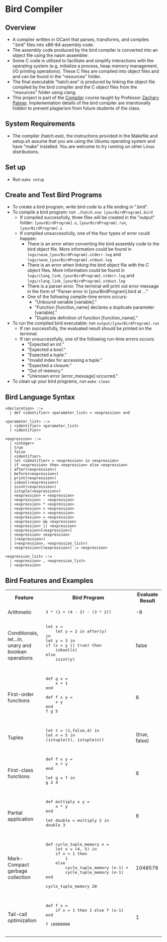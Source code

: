 # Bird Compiler

## Overview

- A compiler written in OCaml that parses, transforms, and compiles ".bird" files into x86-84 assembly code.
- The assembly code produced by the bird compiler is converted into an object file using the nasm assembler.
- Some C code is utilized to facilitate and simplify interactions with the operating system (e.g. initialize a process, heap memory management, I/O printing operations). These C files are compiled into object files and and can be found in the "resources" folder.
- The final executable "hatch.exe" is produced by linking the object file compiled by the bird compiler and the C object files from the "resources" folder using clang.
- This project is part of the [Compiler](https://www.cs.swarthmore.edu/~zpalmer/cs75/s23/) course taught by Professor [Zachary Palmer](https://www.cs.swarthmore.edu/~zpalmer/). Implementation details of the bird compiler are intentionally hidden to prevent plagiarism from future students of the class.

## System Requirements

- The compiler (hatch.exe), the instructions provided in the Makefile and setup.sh assume that you are using the Ubuntu operating system and have "make" installed. You are welcome to try running on other Linux distributions.

## Set up

- Run `make setup`

## Create and Test Bird Programs

- To create a bird program, write bird code to a file ending in ".bird".
- To compile a bird program: run `./hatch.exe [yourBirdProgram].bird`
  - If compiled successfully, three files will be created in the "output" folder: `[yourBirdProgram].o`, `[yourBirdProgram].run`, `[yourBirdProgram].s`
  - If compiled unsuccessfully, one of the four types of error could happen:
    - There is an error when converting the bird assembly code to the bird object file. More information could be found in `logs/nasm_[yourBirdProgram].stderr.log` and `logs/nasm_[yourBirdProgram].stdout.log`
    - There is an error when linking the bird object file with the C object files. More information could be found in `logs/clang_link_[yourBirdProgram].stderr.log` and `logs/clang_link_[yourBirdProgram].stdout.log`
    - There is a parser error. The terminal will print out error message in the form of "Parser error in [yourBirdProgram].bird at ..."
    - One of the following compile-time errors occurs:
      - "Unbound variable [variable]."
      - "Function [function_name] declares a duplicate parameter [variable]."
      - "Duplicate definition of function [function_name]."
- To run the compiled bird executable: run `output/[yourBirdProgram].run`
  - If ran successfully, the evaluated result should be printed on the terminal.
  - If ran unsuccessfully, one of the following run-time errors occurs:
    - "Expected an int."
    - "Expected a bool."
    - "Expected a tuple."
    - "Invalid index for accessing a tuple."
    - "Expected a closure."
    - "Out of memory."
    - "Unknown error [error_message] occurred."
- To clean up your bird programs, run `make clean`

## Bird Language Syntax

```
<declaration> ::=
  | def <identifier> <parameter_list> = <expression> end

<parameter_list> ::=
  | <identifier> <parameter_list>
  | <identifier>

<expression> ::=
  | <integer>
  | true
  | false
  | <identifier>
  | let <identifier> = <expression> in <expression>
  | if <expression> then <expression> else <expression>
  | after(<expression>)
  | before(<expression>)
  | print(<expression>)
  | isbool(<expression>)
  | isint(<expression>)
  | istuple(<expression>)
  | <expression> + <expression>
  | <expression> - <expression>
  | <expression> * <expression>
  | <expression> < <expression>
  | <expression> > <expression>
  | <expression> = <expression>
  | <expression> && <expression>
  | <expression> || <expression>
  | <expression>[<expression>]
  | <expression> <expression>
  | (<expression>)
  | (<expression>, <expression_list>)
  | <expression>[<expression>] := <expression>

<expression_list> ::=
  | <expression> , <expression_list>
  | <expression>
```

## Bird Features and Examples
<table>
        <tr>
            <th>Feature</th>
            <th>Bird Program</th>
            <th>Evaluate Result</th>
        </tr>
        <tr>
            <td>Arithmetic</td>
            <td>
              <pre>3 * (1 + (4 - 2) - (3 * 2))</pre>
            </td>
            <td>-9</td>
        </tr>
        <tr>
            <td>Conditionals, <br>let...in, <br>unary and boolean operations</td>
            <td>
              <pre>
let x =
    let y = 2 in after(y)
in
let y = 3 in
if (x = y || true) then
    isbool(x)
else
    isint(y)
              </pre>
            </td>
            <td>false</td>
        </tr>
        <tr>
            <td>First-order functions</td>
            <td>
              <pre>
def g x =
    x + 1
end
&nbsp;&nbsp;&nbsp;&nbsp;
def f x y =
    x y
end
f g 5
              </pre>
            </td>
            <td>6</td>
        </tr>
        <tr>
            <td>Tuples</td>
            <td>
              <pre>let t = (1,false,4) in
let n = 5 in
(istuple(t), istuple(n))
              </pre>
            </td>
            <td>(true, false)</td>
        </tr>
        <tr>
            <td>First-class functions</td>
            <td>
              <pre>
def f x y =
    x + y
end
&nbsp;&nbsp;&nbsp;&nbsp;
let g = f in
g 2 4
              </pre>
            </td>
            <td>6</td>
        </tr>
        <tr>
            <td>Partial application</td>
            <td>
              <pre>
def multiply x y =
&nbsp;&nbsp;&nbsp;&nbsp;x * y
end
&nbsp;&nbsp;&nbsp;&nbsp;
let double = multiply 2 in
double 3
              </pre>
            </td>
            <td>6</td>
        </tr>
        <tr>
            <td>Mark-Compact<br>garbage collection</td>
            <td>
              <pre>
def cycle_tuple_memory n =
&nbsp;&nbsp;&nbsp;&nbsp;let x = (4, 5) in
&nbsp;&nbsp;&nbsp;&nbsp;if n < 1 then
&nbsp;&nbsp;&nbsp;&nbsp;&nbsp;&nbsp;&nbsp;&nbsp;1
&nbsp;&nbsp;&nbsp;&nbsp;else
&nbsp;&nbsp;&nbsp;&nbsp;&nbsp;&nbsp;&nbsp;&nbsp;cycle_tuple_memory (n-1) + 
&nbsp;&nbsp;&nbsp;&nbsp;&nbsp;&nbsp;&nbsp;&nbsp;cycle_tuple_memory (n-1)
end
&nbsp;&nbsp;&nbsp;&nbsp;
cycle_tuple_memory 20
              </pre>
            </td>
            <td>1048576</td>
        </tr>
        <tr>
            <td>Tail-call optimization</td>
            <td>
              <pre>
def f x =
&nbsp;&nbsp;&nbsp;&nbsp;if x = 1 then 1 else f (x-1)
end
&nbsp;&nbsp;&nbsp;&nbsp;
f 10000000
              </pre>
            </td>
            <td>1</td>
        </tr>
</table>
